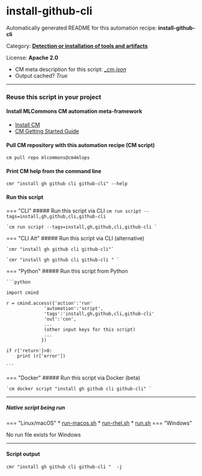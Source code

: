 # install-github-cli
Automatically generated README for this automation recipe: **install-github-cli**

Category: **[Detection or installation of tools and artifacts](..)**

License: **Apache 2.0**


* CM meta description for this script: *[_cm.json](https://github.com/mlcommons/cm4mlops/tree/main/script/install-github-cli/_cm.json)*
* Output cached? *True*

---
### Reuse this script in your project

#### Install MLCommons CM automation meta-framework

* [Install CM](https://docs.mlcommons.org/ck/install)
* [CM Getting Started Guide](https://docs.mlcommons.org/ck/getting-started/)

#### Pull CM repository with this automation recipe (CM script)

```cm pull repo mlcommons@cm4mlops```

#### Print CM help from the command line

````cmr "install gh github cli github-cli" --help````

#### Run this script

=== "CLI"
    ##### Run this script via CLI
    `cm run script --tags=install,gh,github,cli,github-cli`

    `cm run script --tags=install,gh,github,cli,github-cli `

=== "CLI Alt"
    ##### Run this script via CLI (alternative)

    `cmr "install gh github cli github-cli"`

    `cmr "install gh github cli github-cli " `


=== "Python"
    ##### Run this script from Python


    ```python

    import cmind

    r = cmind.access({'action':'run'
                  'automation':'script',
                  'tags':'install,gh,github,cli,github-cli'
                  'out':'con',
                  ...
                  (other input keys for this script)
                  ...
                 })

    if r['return']>0:
        print (r['error'])

    ```


=== "Docker"
    ##### Run this script via Docker (beta)

    `cm docker script "install gh github cli github-cli" `

___


##### Native script being run
=== "Linux/macOS"
     * [run-macos.sh](https://github.com/mlcommons/cm4mlops/tree/main/script/install-github-cli/run-macos.sh)
     * [run-rhel.sh](https://github.com/mlcommons/cm4mlops/tree/main/script/install-github-cli/run-rhel.sh)
     * [run.sh](https://github.com/mlcommons/cm4mlops/tree/main/script/install-github-cli/run.sh)
=== "Windows"

No run file exists for Windows
___
#### Script output
`cmr "install gh github cli github-cli "  -j`